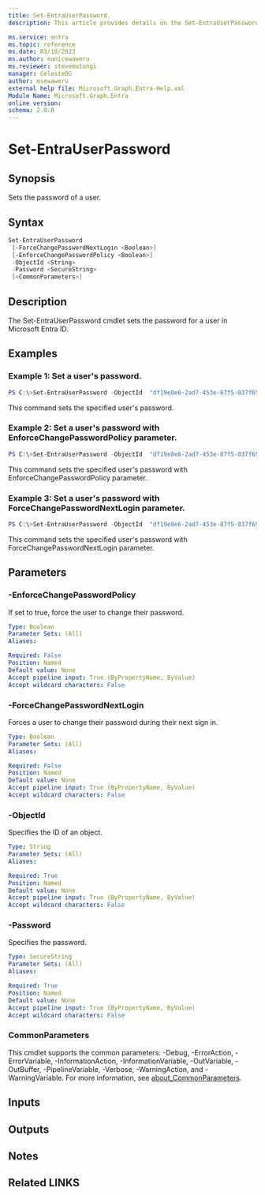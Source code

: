 ```yaml
---
title: Set-EntraUserPassword.
description: This article provides details on the Set-EntraUserPassword command.

ms.service: entra
ms.topic: reference
ms.date: 03/18/2023
ms.author: eunicewaweru
ms.reviewer: stevemutungi
manager: CelesteDG
author: msewaweru
external help file: Microsoft.Graph.Entra-Help.xml
Module Name: Microsoft.Graph.Entra
online version:
schema: 2.0.0
---
```


# Set-EntraUserPassword

## Synopsis
Sets the password of a user.

## Syntax

```powershell
Set-EntraUserPassword 
 [-ForceChangePasswordNextLogin <Boolean>] 
 [-EnforceChangePasswordPolicy <Boolean>]
 -ObjectId <String> 
 -Password <SecureString> 
 [<CommonParameters>]
```

## Description
The Set-EntraUserPassword cmdlet sets the password for a user in Microsoft Entra ID.

## Examples

### Example 1: Set a user's password.

```powershell
PS C:\>Set-EntraUserPassword -ObjectId  "df19e8e6-2ad7-453e-87f5-037f6529ae16" -Password $password
```
This command sets the specified user's password.

### Example 2: Set a user's password with EnforceChangePasswordPolicy parameter.

```powershell
PS C:\>Set-EntraUserPassword -ObjectId  "df19e8e6-2ad7-453e-87f5-037f6529ae16" -Password $password -EnforceChangePasswordPolicy $true

```
This command sets the specified user's password with EnforceChangePasswordPolicy parameter.

### Example 3: Set a user's password with ForceChangePasswordNextLogin parameter.

```powershell
PS C:\>Set-EntraUserPassword -ObjectId  "df19e8e6-2ad7-453e-87f5-037f6529ae16" -Password $password -ForceChangePasswordNextLogin $true
```

This command sets the specified user's password with ForceChangePasswordNextLogin parameter.

## Parameters

### -EnforceChangePasswordPolicy
If set to true, force the user to change their password.

```yaml
Type: Boolean
Parameter Sets: (All)
Aliases:

Required: False
Position: Named
Default value: None
Accept pipeline input: True (ByPropertyName, ByValue)
Accept wildcard characters: False
```

### -ForceChangePasswordNextLogin
Forces a user to change their password during their next sign in.

```yaml
Type: Boolean
Parameter Sets: (All)
Aliases:

Required: False
Position: Named
Default value: None
Accept pipeline input: True (ByPropertyName, ByValue)
Accept wildcard characters: False
```

### -ObjectId
Specifies the ID of an object.

```yaml
Type: String
Parameter Sets: (All)
Aliases:

Required: True
Position: Named
Default value: None
Accept pipeline input: True (ByPropertyName, ByValue)
Accept wildcard characters: False
```

### -Password
Specifies the password.

```yaml
Type: SecureString
Parameter Sets: (All)
Aliases:

Required: True
Position: Named
Default value: None
Accept pipeline input: True (ByPropertyName, ByValue)
Accept wildcard characters: False
```

### CommonParameters
This cmdlet supports the common parameters: -Debug, -ErrorAction, -ErrorVariable, -InformationAction, -InformationVariable, -OutVariable, -OutBuffer, -PipelineVariable, -Verbose, -WarningAction, and -WarningVariable. For more information, see [about_CommonParameters](https://go.microsoft.com/fwlink/?LinkID=113216).

## Inputs

## Outputs

## Notes

## Related LINKS
